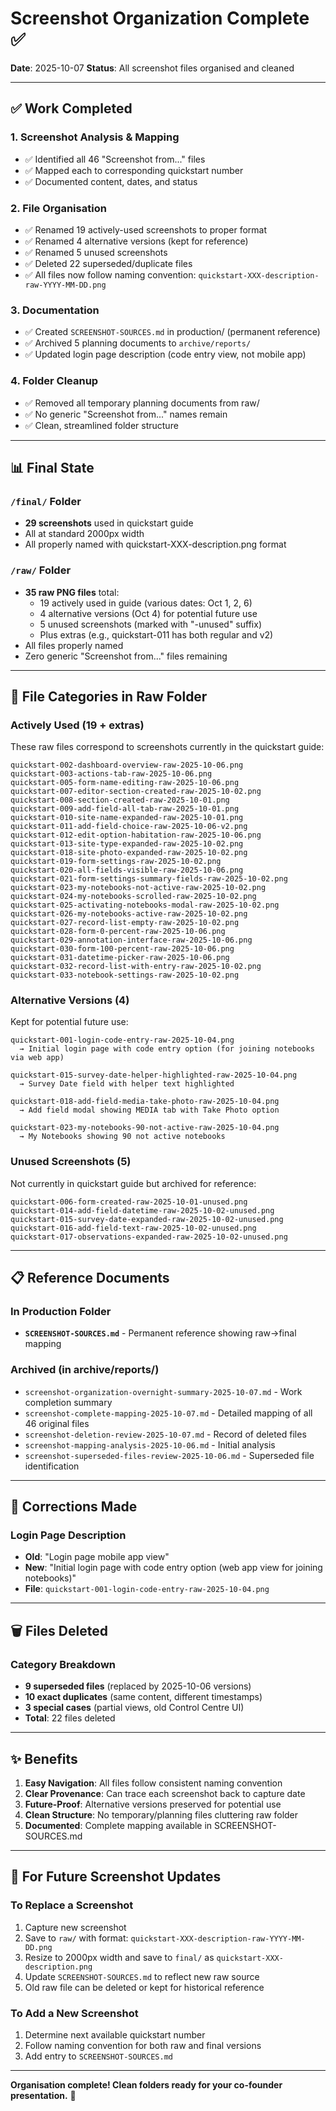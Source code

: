 # Screenshot Organization Complete ✅

**Date**: 2025-10-07
**Status**: All screenshot files organised and cleaned

---

## ✅ Work Completed

### 1. Screenshot Analysis & Mapping
- ✅ Identified all 46 "Screenshot from..." files
- ✅ Mapped each to corresponding quickstart number
- ✅ Documented content, dates, and status

### 2. File Organisation
- ✅ Renamed 19 actively-used screenshots to proper format
- ✅ Renamed 4 alternative versions (kept for reference)
- ✅ Renamed 5 unused screenshots
- ✅ Deleted 22 superseded/duplicate files
- ✅ All files now follow naming convention: `quickstart-XXX-description-raw-YYYY-MM-DD.png`

### 3. Documentation
- ✅ Created `SCREENSHOT-SOURCES.md` in production/ (permanent reference)
- ✅ Archived 5 planning documents to `archive/reports/`
- ✅ Updated login page description (code entry view, not mobile app)

### 4. Folder Cleanup
- ✅ Removed all temporary planning documents from raw/
- ✅ No generic "Screenshot from..." names remain
- ✅ Clean, streamlined folder structure

---

## 📊 Final State

### `/final/` Folder
- **29 screenshots** used in quickstart guide
- All at standard 2000px width
- All properly named with quickstart-XXX-description.png format

### `/raw/` Folder
- **35 raw PNG files** total:
  - 19 actively used in guide (various dates: Oct 1, 2, 6)
  - 4 alternative versions (Oct 4) for potential future use
  - 5 unused screenshots (marked with "-unused" suffix)
  - Plus extras (e.g., quickstart-011 has both regular and v2)
- All files properly named
- Zero generic "Screenshot from..." files remaining

---

## 📁 File Categories in Raw Folder

### Actively Used (19 + extras)
These raw files correspond to screenshots currently in the quickstart guide:

```
quickstart-002-dashboard-overview-raw-2025-10-06.png
quickstart-003-actions-tab-raw-2025-10-06.png
quickstart-005-form-name-editing-raw-2025-10-06.png
quickstart-007-editor-section-created-raw-2025-10-02.png
quickstart-008-section-created-raw-2025-10-01.png
quickstart-009-add-field-all-tab-raw-2025-10-01.png
quickstart-010-site-name-expanded-raw-2025-10-01.png
quickstart-011-add-field-choice-raw-2025-10-06-v2.png
quickstart-012-edit-option-habitation-raw-2025-10-06.png
quickstart-013-site-type-expanded-raw-2025-10-02.png
quickstart-018-site-photo-expanded-raw-2025-10-02.png
quickstart-019-form-settings-raw-2025-10-02.png
quickstart-020-all-fields-visible-raw-2025-10-06.png
quickstart-021-form-settings-summary-fields-raw-2025-10-02.png
quickstart-023-my-notebooks-not-active-raw-2025-10-02.png
quickstart-024-my-notebooks-scrolled-raw-2025-10-02.png
quickstart-025-activating-notebooks-modal-raw-2025-10-02.png
quickstart-026-my-notebooks-active-raw-2025-10-02.png
quickstart-027-record-list-empty-raw-2025-10-02.png
quickstart-028-form-0-percent-raw-2025-10-06.png
quickstart-029-annotation-interface-raw-2025-10-06.png
quickstart-030-form-100-percent-raw-2025-10-06.png
quickstart-031-datetime-picker-raw-2025-10-06.png
quickstart-032-record-list-with-entry-raw-2025-10-02.png
quickstart-033-notebook-settings-raw-2025-10-02.png
```

### Alternative Versions (4)
Kept for potential future use:

```
quickstart-001-login-code-entry-raw-2025-10-04.png
  → Initial login page with code entry option (for joining notebooks via web app)

quickstart-015-survey-date-helper-highlighted-raw-2025-10-04.png
  → Survey Date field with helper text highlighted

quickstart-018-add-field-media-take-photo-raw-2025-10-04.png
  → Add field modal showing MEDIA tab with Take Photo option

quickstart-023-my-notebooks-90-not-active-raw-2025-10-04.png
  → My Notebooks showing 90 not active notebooks
```

### Unused Screenshots (5)
Not currently in quickstart guide but archived for reference:

```
quickstart-006-form-created-raw-2025-10-01-unused.png
quickstart-014-add-field-datetime-raw-2025-10-02-unused.png
quickstart-015-survey-date-expanded-raw-2025-10-02-unused.png
quickstart-016-add-field-text-raw-2025-10-02-unused.png
quickstart-017-observations-expanded-raw-2025-10-02-unused.png
```

---

## 📋 Reference Documents

### In Production Folder
- **`SCREENSHOT-SOURCES.md`** - Permanent reference showing raw→final mapping

### Archived (in archive/reports/)
- `screenshot-organization-overnight-summary-2025-10-07.md` - Work completion summary
- `screenshot-complete-mapping-2025-10-07.md` - Detailed mapping of all 46 original files
- `screenshot-deletion-review-2025-10-07.md` - Record of deleted files
- `screenshot-mapping-analysis-2025-10-06.md` - Initial analysis
- `screenshot-superseded-files-review-2025-10-06.md` - Superseded file identification

---

## 🎯 Corrections Made

### Login Page Description
- **Old**: "Login page mobile app view"
- **New**: "Initial login page with code entry option (web app view for joining notebooks)"
- **File**: `quickstart-001-login-code-entry-raw-2025-10-04.png`

---

## 🗑️ Files Deleted

### Category Breakdown
- **9 superseded files** (replaced by 2025-10-06 versions)
- **10 exact duplicates** (same content, different timestamps)
- **3 special cases** (partial views, old Control Centre UI)
- **Total**: 22 files deleted

---

## ✨ Benefits

1. **Easy Navigation**: All files follow consistent naming convention
2. **Clear Provenance**: Can trace each screenshot back to capture date
3. **Future-Proof**: Alternative versions preserved for potential use
4. **Clean Structure**: No temporary/planning files cluttering raw folder
5. **Documented**: Complete mapping available in SCREENSHOT-SOURCES.md

---

## 📖 For Future Screenshot Updates

### To Replace a Screenshot
1. Capture new screenshot
2. Save to `raw/` with format: `quickstart-XXX-description-raw-YYYY-MM-DD.png`
3. Resize to 2000px width and save to `final/` as `quickstart-XXX-description.png`
4. Update `SCREENSHOT-SOURCES.md` to reflect new raw source
5. Old raw file can be deleted or kept for historical reference

### To Add a New Screenshot
1. Determine next available quickstart number
2. Follow naming convention for both raw and final versions
3. Add entry to `SCREENSHOT-SOURCES.md`

---

**Organisation complete! Clean folders ready for your co-founder presentation.** 🎉
